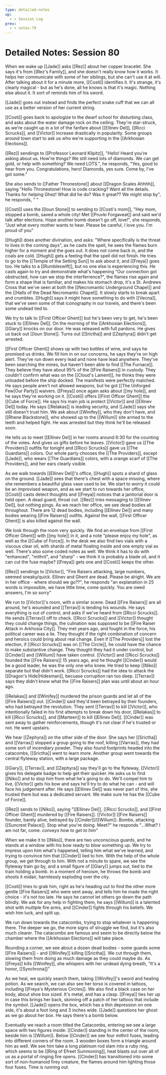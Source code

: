 ```yaml
---
type: detailed-notes
up:
  - - Session Log
prev:
  - - notes-79
---
```


# Detailed Notes: Session 80

When we wake up [[Jade]] asks [[Rez]] about her copper bracelet. She says it's from [[Rez's Family]], and she doesn't really know how it works. It helps her communicate with some of her siblings, but she can't use it at will. After talking about it for a minute more, [[Costi]] identifies it. It's strange, it's clearly magical - but as he's done, all he knows is that it's magic. Nothing else about it. It sort of reminds him of his sword. 

[[Jade]] goes out instead and finds the perfect snake cuff that we can all use as a better version of her current string. 

[[Costi]] goes back to apologize to the dwarf school for disturbing class, and asks about the water damage rock on the ceiling. They're star-struck, as we're caught up in a lot of the fanfare about [[Ellinev Del]], [[Ricci Scrucks]], and [[Victor]] increase drastically in popularity. Some groups around town start to ask us who we're supporting in the [[Arkhosian Elections]]. 

[[Rez]] sendings to [[Professor Leonard Klipitz]], "Hello! Heard you're asking about us. How're things? We still need lots of diamonds. We can get gold, or help with something? We need LOTS.", he responds, "Yes, good to hear from you. Congratulations, hero! Diamonds, yes sure. Come by, I've got some."

She also sends to [[Father Thronestone]] about [[Dragon Scales Ahhhh]], saying "Hello Thronestone! How is code cracking? Want all the details. Thanks for helping Ghez! What did he do? Was it great?? We might stop by", he responds, " "

[[Costi]] uses the [[Ioun Stone]] to sending to [[Costi's mom]], "Hey mom, stopped a bomb, saved a whole city! Met [[Pruvki Forgaveat]] and said we'd talk after elections. Hope another bomb doesn't go off, love!", she responds, "Just what every mother wants to hear. Please be careful, I love you. I'm proud of you"

[[Hugh]] does another divination, and asks: "Where specifically is the threat to lives in the coming days", as he casts the spell, he sees the flames burn higher for a moment and the goes out. It does not come back in, and the coals are cold. [[Hugh]] gets a feeling that the spell did not finish. He tries to go to the [[Temple of the Setting Sun]] to ask about it, and [[Freya]] goes too. He talks to a [[Rumbleswift]], but no one else is experiencing this. He casts again to try and demonstrate what's happening "Our connection got obstructed, how can we stop the interferrence?", the flames rise again and form a shape that is familiar, and makes his stomach drop, it's a St. Andrews Cross that we've seen at both the [[Necromantic Underground Chapel]] and the [[Halls of the Dead Necromantic Chapel]]. It slowly starts to break apart and crumbles. [[Hugh]] says it might have something to do with [[Vecna]], that we've seen some of that iconography in our travels, and there's been some undead tied to. 

We try to talk to [[First Officer Ghent]] but he's been very to get, he's been stuck to [[Ellinev Del]]. On the morning of the [[Arkhosian Elections]], [[Giary]] knocks on our door. He was released with full pardons. He gives us back out [[Ioun Stone]]. Turns out [[Srictha]] and [[Zephyra]] didn't get arrested. 

[[First Officer Ghent]] shows up with two bottles of wine, and says he promised us drinks. We fill him in on our concerns, he says they're on high alert. They've run down every lead and none have lead anywhere. They've been searching the mines, but haven't been able to find [[The Furnace]]. They believe they have about 95% of the [[Fire Raisers]] in custody. They couldn't confirm what was on the [[Cloud's Lament]], he thinks they were unloaded before the ship docked. The manifests were perfectly matched. He says people aren't not allowed weapons, but he got [[The Unforged Few|Our Party]] waivers. [[Freya]] once again asks about [[my hole]], and he says they're working on it. [[Costi]] offers [[First Officer Ghent]] the [[Cube of Force]]. He says his main job is protect [[Victor]] and [[Ellinev Del]] today. He says [[Relakas]] is leading security, and [[Jade]] says she still doesn't trust him. We ask about [[Winifey]], who they don't have, and [[Rhene Blackstone]], who showed up to the [[Willum]] site armed to the teeth and helped fight. He was arrested but they think he'll be released soon. 

He tells us to meet [[Ellinev Del]] in her rooms around 6:30 for the counting of the votes. And gives us gifts before he leaves. [[Victor]] gave us [[The Providers]] outfits for tonight and [[Ricci Scrucks]] gave us [[The Guardians]] colors. Our whole party chooses the [[The Providers]], except [[Jade]], who wears [[The Guardians]] colors, with a orange scarf of [[The Providers]], and her ears clearly visible.

As we walk towards [[Ellinev Del]]'s office, [[Hugh]] spots a shard of glass on the ground. [[Jade]] sees that there's chest with a space missing, where she remembers a beautiful glass vase used to be. We start to worry it could be an improvised weapon, and as we start to run towards her office, [[Costi]] casts detect thoughts and [[Freya]] notices that a janitorial door is held open. A dead guard, throat cut. [[Rez]] tries messaging to [[Ellinev Del]], but nothing pings. As we reach her office, we see dead bodies all throughout. There are 12 dead bodies, including [[Ellinev Del]] and many bodies wearing [[Fire Raisers]] outfits. Against the wall, [[First Officer Ghent]] is also killed against the wall. 

We look through the room very quickly. We find an envelope from [[First Officer Ghent]] with [[my hole]] in it, and a note "please enjoy my hole", as well as the [[Cube of Force]]. In the desk we also find two vials with a viscous clear oil, with shards of metal floating inside and one empty vial as well. There's also some coded notes as well. We think it has to do with "enhanced", "mithril", and "sharp" - we think it is probably a blade oil, and it can cut the fuse maybe? [[Freya]] gets one and [[Costi]] keeps the other.

[[Rez]] sendings to [[Victor]], "Fire Raisers attacking, large numbers, seemed sneaky/quick. Ellinev and Ghent are dead. Please be alright. We are in her office - where should we go??", he responds "an explanation in 25 words is impossible, we have little time, come quickly. You are owed answers, I'm so sorry"

We run to [[Victor]]'s room, with a similar scene. Dead [[Fire Raisers]] are all around, he's wounded and [[Terrav]] is tending his wounds. He says everything is out of control, and asks if we've heard from [[Ricci Scrucks]]. He sends [[Terrav]] off to check. [[Ricci Scrucks]] and [[Victor]] thought they could change things, the culination was supposed to be [[Fire Raiser Attack in Arkhosia City]]. They met years ago, and fought in the force, his political career was a lie. They thought if the right combination of concern and heroics could bring about real change. Even if [[The Providers]] lost the election, if [[Ricci Scrucks]] was on [[The Circle]], he could have the chance to make substantive change. They thought they had it under control, but [[Cinder]] and [[Willum]] have taken control. [[Victor]] and [[Ricci Scrucks]] founded the [[Fire Raisers]] 15 years ago, and he thought [[Cinder]] would be a good leader, he was the only one who knew. He tried to keep [[Niko]] separate but that didn't work. [[Ricci Scrucks]] had the idea to attack the [[Dragon's Hide|Hidesman]], becuase corruption ran too deep. [[Terrav]] says they didn't know what the [[Fire Raisers]] plan was until about an hour ago. 

[[Relakas]] and [[Winifey]] murdered the prison guards and let all of the [[Fire Raisers]] out. [[Cinder]] said they'd been betrayed by their founders, who had betrayed the revolution. They sent [[Terrav]] to kill [[Victor]], who intentionally failed in his first attempts to break down his door, [[Relakas]] to kill [[Ricci Scrucks]], and [[Marteen]] to kill [[Ellinev Del]]. [[Cinder]] was sent away to gather reinforcements, though it's not clear if he's trusted or not. He went upstairs. 

We hear [[Zephyra]] on the other side of the door. She says her [[Srictha]] and [[Varras]] stopped a group going to the roof, killing [[Varras]], they had some sort of incendiary powder. They also found footprints headed into the catacombs, [[Srictha]] went to learn more. Another group went towards the central flyteway station, with a large package. 

[[Giary]], [[Terrav]], and [[Zephyra]] say they'll go to the flyteway, [[Victor]] gives his delegate badge to help get their quicker. He asks us to find [[Niko]] and to stop him from what he's going to do. We'll compel him to live, [[Victor]] gets his bow and says he'll try to do what he can - and will face his judgement after. He says [[Ellinev Del]] was never part of this, she trusted them but was a dedicated servant. We make sure he has the [[Cube of Force]].

[[Rez]] sends to [[Niko]], saying "[[Ellinev Del]], [[Ricci Scrucks]], and [[First Officer Ghent]] murdered by [[Fire Raisers]]. [[Victor]] [[Fire Raisers]] founder, barely alive, betrayed by [[Cinder]]/[[Willum]]. Bombs, attacking [[Suncrest Palace]]. Stop what you're doing. Meet?" he responds "...What? I am not far, come. *conveys how to get to him*"

When we make it to [[Niko]], there are two unconscious guards, and he stands at a window with his bow ready to blow something up. We try to impress upon him what's happened, telling him what we've learned, and trying to convince him that [[Cinder]] lied to him. With the help of the whole group, we get through to him. With not a minute to spare, we see the flyteway train go by, and a small figure of [[Giary]] jumps out, tied to the train holding a bomb. In a moment of heroism, he throws the bomb and shoots it midair, harmlessly exploding over the city. 

[[Costi]] tries to grab him, right as he's heading out to find the other more gentle [[Fire Raisers]] who were sent away, and tells him he made the right choice - it's not too late. He says he cannot let others go down the path blindly. We ask for any help in fighting them, he says [[Willum]] is a talented shot with multiple fire arms, and [[Cinder]] fights through his beliefs. We wish him luck, and split up.

We run down towards the catacombs, trying to stop whatever is happening there. The deeper we go, the more signs of struggle we find, but it's also much clearer. The catacombs are famous and seem to be directly below the chamber where the [[Arkhosian Elections]] will take place. 

Rounding a corner, we see about a dozen dead bodies - some guards some [[Fire Raisers]] - and [[Winifey]] killing [[Srictha]]. We cut through them, slowing them from doing as much damage as they could maybe do. As [[Freya]] kills [[Winifey]], she whispers with her undead dying breath, "It's a honor, [[Synchrona]]" 

As we heal, we quickly search them, taking [[Winifey]]'s sword and healing potion. As we search, we can also see her torso is covered in tattoos, including [[Freya's Mysterious Circles]]. We also find a black case on her body, about shoe box sized. It's metal, and has a clasp. [[Freya]] ties her up in case this brings her back, skinning off a patch of her tattoos that include the symbol. [[Jade]] opens the box, which has a thin depression on one side, it's about a foot long and 3 inches wide. [[Jade]] questions her ghost as we go about her box. He says there's a bomb below. 

Eventually we reach a room titled the Catacombs, entering we see a large space with two figures inside: [[Cinder]] standing in the center of the room, beside him is [[Willum]]. Below [[Cinder]] we see four mithril fuses, leading into different corners of the room. 3 wooden boxes form a triangle around him as well. We see him take a long platinum rod slam into a ruby ring, which seems to be [[Ring of Efreet Summoning]], heat blasts out over all of us as a portal of ringing fire opens. [[Cinder]] has transitioned into some sort of non-humanoid firey creature, the flames around him lighting those four fuses. Time is running out. 